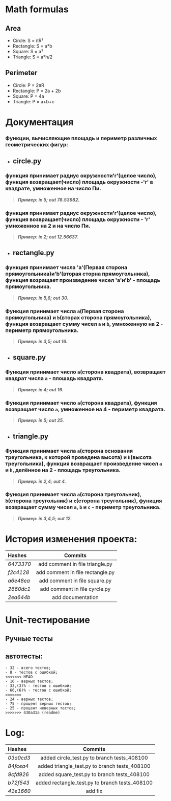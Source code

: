 # Math formulas
## Area
- Circle: S = πR²
- Rectangle: S = a*b
- Square: S = a²
- Triangle: S = a*h/2

## Perimeter
- Circle: P = 2πR
- Rectangle: P = 2a + 2b
- Square: P = 4a
- Triangle: P = a+b+c

# Документация
  ### Функции, вычисляющие площадь и периметр различных геометрических фигур:


* ## circle.py

### функция принимает радиус окружности'r'(целое число), функция возвращает(число) площадь окружности -'r' в квадрате, умноженное на число Пи.

> ***Пример: in 5; out 78.53982.***

### функция принимает радиус окружности'r'(целое число), функция возвращает(число) площадь окружности - 'r' умноженное на 2 и на число Пи.

> ***Пример: in 2; out 12.56637.***


* ## rectangle.py

### функция принимает числа 'a'(Первая сторона прямоугольника)и'b'(вторая сторна прямоугольника), функция возращает произведение чисел 'a'и'b' - площадь прямоугольника.

> ***Пример: in 5,6; out 30.***

### Функция принимает числа `a`(Первая сторона прямоугольника) и `b`(вторах сторона прямоугольника), функция возвращает сумму чисел `a` и `b`, умноженную на 2 - периметр прямоугольника.

> ***Пример: in 3,5; out 16.***


* ## square.py

### Функция принимает число `a`(сторона квадрата), возвращает квадрат числа `a` - плошадь квадрата.

> ***Пример: in 4; out 16.***

### Функция принимает число `a`(сторона квадрата), функция возвращает число `a`, умноженное на 4 - периметр квадрата.

> ***Пример: in 5; out 25.***


* ## triangle.py

### Функция принимает числa `a`(сторона основания треугольника, к которой проведена высота) и `h`(высота треугольника), функция возвращает произведение чисел `a` и `h`, делённое на 2 - площадь треугольника.

> ***Пример: in 2,4; out 4.***

### Функция принимает числа `a`(сторона треугольник), `b`(сторона треугольник) и `с`(сторона треугольник), функция возвращает сумму чисел `a`, `b` и `с` - периметр треугольника.

> ***Пример: in 3,4,5; out 12.***

# История изменения проекта:
| Hashes    | Commits                       |
| :-        | :---------:                   |
| _6473370_ | add comment in file triangle.py |
| _f2c4128_ |  add comment in file rectangle.py |
| _a6e48ea_ | add comment in file square.py |
| _2660dc1_ | add comment in file cyrcle.py |
| _2ea644b_ | add documentation |

# Unit-тестирование

## Ручные тесты

## автотесты:
~~~
- 32 - всего тестов;
- 8 - тестов с ошибкой;
<<<<<<< HEAD
- 16 - верных тестов;
- 33,(3)% - тестов с ошибкой;
- 66,(6)% - тестов с ошибкой;
=======
- 24 - верных тестов;
- 75 - процент верных тестов;
- 25 - процент неверных тестов;
>>>>>>> 430a31a (readme)
~~~

# Log:
| Hashes    | Commits                       |
| :-        | :---------:                   |
| _03a0cd3_ | added circle_test.py to branch tests_408100 |
| _84fcea4_ | added triangle_test.py to branch tests_408100 |
| _9cfd926_ | added square_test.py to branch tests_408100 |
| _b72f543_ | added rectangle_test.py to branch tests_408100 |
| _41e1660_ | add fix |
